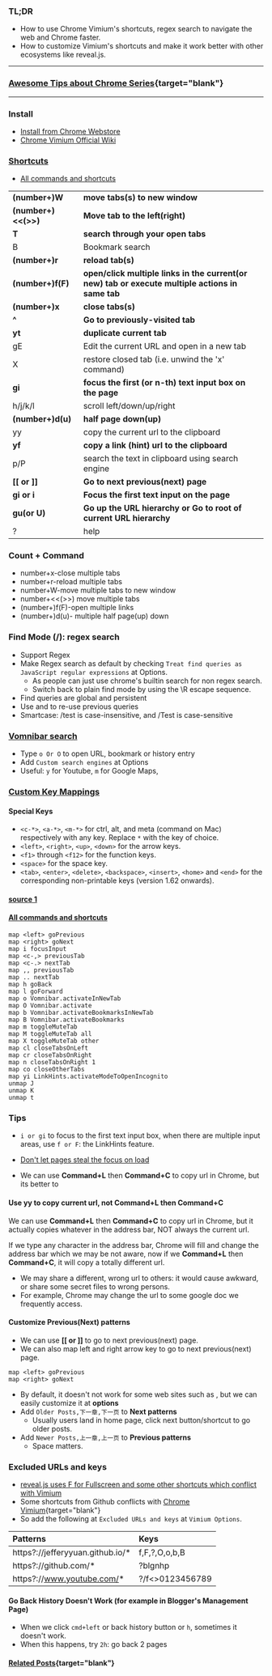 ### TL;DR
- How to use Chrome Vimium's shortcuts, regex search to navigate the web and Chrome faster.
- How to customize Vimium's shortcuts and make it work better with other ecosystems like reveal.js.

---

### [Awesome Tips about Chrome Series](https://lifelongprogrammer.blogspot.com/search/label/Chrome_Series){target="blank"}
<script src="https://lifelongprogrammer.blogspot.com/feeds/posts/default/-/Chrome_Series?orderby=updated&amp;alt=json-in-script&amp;callback=series&amp;max-results=20"></script>

---

### Install
- [Install from Chrome Webstore](https://chrome.google.com/webstore/detail/vimium/dbepggeogbaibhgnhhndojpepiihcmeb?hl=en)
- [Chrome Vimium Official Wiki](https://github.com/philc/vimium/wiki)

### [Shortcuts](https://lifelongprogrammer.blogspot.com/2018/05/keyboard-shortcuts-for-developers.html#vimium)
- [All commands and shortcuts](https://github.com/philc/vimium/blob/master/background_scripts/commands.coffee)

|                     |                                                                                                  |
| ------------------- | ------------------------------------------------------------------------------------------------ |
| **(number+)W**      | **move tabs(s) to new window**                                                                   |
| **(number+)<<(>>)** | **Move tab to the left(right)**                                                                  |
| **T**               | **search through your open tabs**                                                                |
| B                   | Bookmark search                                                                                  |
| **(number+)r**      | **reload tab(s)**                                                                                |
| **(number+)f(F)**   | **open/click multiple links in the current(or new) tab or execute multiple actions in same tab** |
| **(number+)x**      | **close tabs(s)**                                                                                |
| **^**               | **Go to previously-visited tab**                                                                 |
| **yt**              | **duplicate current tab**                                                                        |
| gE                  | Edit the current URL and open in a new tab                                                       |
| X                   | restore closed tab (i.e. unwind the 'x' command)                                                 |
| **gi**              | **focus the first (or n-th) text input box on the page**                                         |
| h/j/k/l             | scroll left/down/up/right                                                                        |
| **(number+)d(u)**   | **half page down(up)**                                                                           |
| yy                  | copy the current url to the clipboard                                                            |
| **yf**              | **copy a link (hint) url to the clipboard**                                                      |
| p/P                 | search the text in clipboard using search engine                                                 |
| **[[ or ]]**        | **Go to next previous(next) page**                                                               |
| **gi or i**          | **Focus the first text input on the page**                                                       |
| **gu(or U)**        | **Go up the URL hierarchy or Go to root of current URL hierarchy**                               |
| ?                   | help                                                                                             |

### Count + Command
- number+x-close multiple tabs
- number+r-reload multiple tabs
- number+W-move multiple tabs to new window
- number+<<(>>) move multiple tabs
- (number+)f(F)-open multiple links
- (number+)d(u)- multiple half page(up) down

### Find Mode (/): regex search
- Support Regex
- Make Regex search as default by checking `Treat find queries as JavaScript regular expressions` at Options.
  - As people can just use chrome's builtin search for non regex search.
  - Switch back to plain find mode by using the \R escape sequence.
- Find queries are global and persistent
- Use <Up> and <Down> to re-use previous queries
- Smartcase: /test is case-insensitive, and /Test is case-sensitive

### [Vomnibar search](https://github.com/philc/vimium/wiki/Search-Engines)
- Type `o Or O` to open URL, bookmark or history entry
- Add `Custom search engines` at Options
- Useful: `y` for Youtube, `m` for Google Maps,

<!-- - [Visual Mode](https://github.com/philc/vimium/wiki/Visual-Mode)
    - v or V (line mode)
    - o to swap the anchor and the focus
    - c to enter caret mode from a visual mode
    - vi-like movements: $ -->

### [Custom Key Mappings](https://github.com/philc/vimium#custom-key-mappings)
#### Special Keys
- `<c-*>`, `<a-*>`, `<m-*>` for ctrl, alt, and meta (command on Mac) respectively with any key. Replace `*`
  with the key of choice.
- `<left>`, `<right>`, `<up>`, `<down>` for the arrow keys.
- `<f1>` through `<f12>` for the function keys.
- `<space>` for the space key.
- `<tab>`, `<enter>`, `<delete>`, `<backspace>`, `<insert>`, `<home>` and `<end>` for the corresponding non-printable keys (version 1.62 onwards).

#### [source 1](https://avilpage.com/2014/04/useful-custom-key-maps-for-vimium-to.html)
#### [All commands and shortcuts](https://github.com/philc/vimium/blob/master/background_scripts/commands.coffee)
```text
map <left> goPrevious
map <right> goNext
map i focusInput
map <c-,> previousTab
map <c-.> nextTab
map ,, previousTab
map .. nextTab
map h goBack
map l goForward
map o Vomnibar.activateInNewTab
map O Vomnibar.activate
map b Vomnibar.activateBookmarksInNewTab
map B Vomnibar.activateBookmarks
map m toggleMuteTab
map M toggleMuteTab all
map X toggleMuteTab other
map cl closeTabsOnLeft
map cr closeTabsOnRight
map n closeTabsOnRight 1
map co closeOtherTabs
map yi LinkHints.activateModeToOpenIncognito
unmap J
unmap K
unmap t
```


### Tips
- `i or gi` to focus to the first text input box, when there are multiple input areas, use `f or F`: the LinkHints feature.
- [Don't let pages steal the focus on load](https://superuser.com/questions/692960/how-to-disable-auto-input-focus-in-vimium)

- We can use **Command+L** then **Command+C** to copy url in Chrome, but its better to  

#### Use **yy** to copy current url, not **Command+L** then **Command+C**
We can use **Command+L** then **Command+C** to copy url in Chrome, but it actually copies whatever in the address bar, NOT always the current url.

If we type any character in the address bar, Chrome will fill and change the address bar which we may be not aware, now if we **Command+L** then **Command+C**, it will copy a totally different url.

- We may share a different, wrong url to others: it would cause awkward, or share some secret files to wrong persons.
- For example, Chrome may change the url to some google doc we frequently access.

#### Customize Previous(Next) patterns
- We can use **[[ or ]]** to go to next previous(next) page.
- We can also map left and right arrow key to go  to next previous(next) page.
```text
map <left> goPrevious
map <right> goNext
```
- By default, it doesn't not work for some web sites such as <blogger></blogger>, but we can easily customize it at **options**
- Add `Older Posts,下一章,下一页` to **Next patterns**
  - Usually users land in home page, click next button/shortcut to go older posts.
- Add `Newer Posts,上一章,上一页` to **Previous patterns**
  - Space matters.

### Excluded URLs and keys
- [reveal.js uses F for Fullscreen and some other shortcuts which conflict with Vimium](https://github.com/hakimel/reveal.js/wiki/Keyboard-Shortcuts)
- Some shortcuts from Github conflicts with [Chrome Vimium](https://lifelongprogrammer.blogspot.com/2019/04/awesome-tips-about-chrome-vimium.html){target="blank"}
- So add the following at `Excluded URLs and keys` at `Vimium Options`.

| Patterns                         | Keys            |
|:-------------------------------- |:--------------- |
| https?://jefferyyuan.github.io/* | f,F,?,O,o,b,B   |
| https?://github.com/*            | ?blgnhp         |
| https?://www.youtube.com/*       | ?/f<>0123456789 |

#### Go Back History Doesn't Work (for example in Blogger's Management Page)
- When we click `cmd+left` or back history button or `h`, sometimes it doesn't work.
- When this happens, try `2h`: go back 2 pages

<!-- ### Vimium C
Open the New Tab page
  - Vimium C is controlling this setting -->

#### [Related Posts](https://lifelongprogrammer.blogspot.com/search/label/Chrome){target="blank"}
<script src="https://lifelongprogrammer.blogspot.com/feeds/posts/default/-/Chrome?orderby=updated&amp;alt=json-in-script&amp;callback=weightedRandomRelatedPosts&amp;max-results=20"></script>